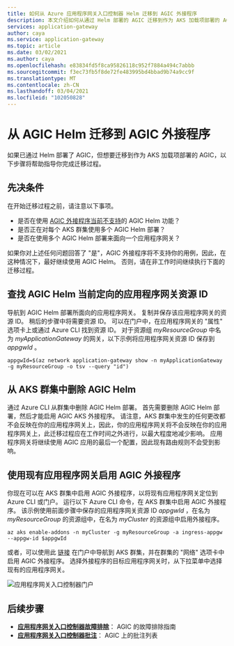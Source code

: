 ```yaml
---
title: 如何从 Azure 应用程序网关入口控制器 Helm 迁移到 AGIC 外接程序
description: 本文介绍如何从通过 Helm 部署的 AGIC 迁移到作为 AKS 加载项部署的 AGIC
services: application-gateway
author: caya
ms.service: application-gateway
ms.topic: article
ms.date: 03/02/2021
ms.author: caya
ms.openlocfilehash: e83834fd5f8ca95826118c952f7884a494c7abbb
ms.sourcegitcommit: f3ec73fb5f8de72fe483995bd4bbad9b74a9cc9f
ms.translationtype: MT
ms.contentlocale: zh-CN
ms.lasthandoff: 03/04/2021
ms.locfileid: "102050828"
---
```

# <a name="migrate-from-agic-helm-to-agic-add-on"></a>从 AGIC Helm 迁移到 AGIC 外接程序 

如果已通过 Helm 部署了 AGIC，但想要迁移到作为 AKS 加载项部署的 AGIC，以下步骤将帮助指导你完成迁移过程。 

## <a name="prerequisites"></a>先决条件 
在开始迁移过程之前，请注意以下事项。 
  - 是否在使用 [AGIC 外接程序当前不支持](ingress-controller-overview.md#difference-between-helm-deployment-and-aks-add-on)的 AGIC Helm 功能？
  - 是否正在对每个 AKS 群集使用多个 AGIC Helm 部署？ 
  - 是否在使用多个 AGIC Helm 部署来面向一个应用程序网关？ 

如果你对上述任何问题回答了 "是"，AGIC 外接程序将不支持你的用例，因此，在这种情况下，最好继续使用 AGIC Helm。 否则，请在非工作时间继续执行下面的迁移过程。 

## <a name="find-the-application-gateway-resource-id-that-agic-helm-is-currently-targeting"></a>查找 AGIC Helm 当前定向的应用程序网关资源 ID 
导航到 AGIC Helm 部署所面向的应用程序网关。 复制并保存该应用程序网关的资源 ID。 稍后的步骤中将需要资源 ID。 可以在门户中，在应用程序网关的 "属性" 选项卡上或通过 Azure CLI 找到资源 ID。 对于资源组 *myResourceGroup* 中名为 *myApplicationGateway* 的网关，以下示例将应用程序网关资源 ID 保存到 *appgwId* 。

```azurecli-interactive
appgwId=$(az network application-gateway show -n myApplicationGateway -g myResourceGroup -o tsv --query "id") 
```

## <a name="delete-agic-helm-from-your-aks-cluster"></a>从 AKS 群集中删除 AGIC Helm
通过 Azure CLI 从群集中删除 AGIC Helm 部署。 首先需要删除 AGIC Helm 部署，然后才能启用 AGIC AKS 外接程序。 请注意，AKS 群集中发生的任何更改都不会反映在你的应用程序网关上，因此，你的应用程序网关将不会反映在你的应用程序网关上，此迁移过程应在工作时间之外进行，以最大程度地减少影响。 应用程序网关将继续使用 AGIC 应用的最后一个配置，因此现有路由规则不会受到影响。 

## <a name="enable-agic-add-on-using-your-existing-application-gateway"></a>使用现有应用程序网关启用 AGIC 外接程序 
你现在可以在 AKS 群集中启用 AGIC 外接程序，以将现有应用程序网关定位到 Azure CLI 或门户。 运行以下 Azure CLI 命令，在 AKS 群集中启用 AGIC 外接程序。 该示例使用前面步骤中保存的应用程序网关资源 ID *appgwId* ，在名为 *myResourceGroup* 的资源组中，在名为 *myCluster* 的资源组中启用外接程序。 


```azurecli-interactive
az aks enable-addons -n myCluster -g myResourceGroup -a ingress-appgw --appgw-id $appgwId
```

或者，可以使用此 [链接](https://portal.azure.com/?feature.aksagic=true) 在门户中导航到 AKS 群集，并在群集的 "网络" 选项卡中启用 AGIC 外接程序。 选择外接程序的目标应用程序网关时，从下拉菜单中选择现有的应用程序网关。 

![应用程序网关入口控制器门户](./media/tutorial-ingress-controller-add-on-existing/portal-ingress-controller-add-on.png)

## <a name="next-steps"></a>后续步骤
- [**应用程序网关入口控制器故障排除**](ingress-controller-troubleshoot.md)： AGIC 的故障排除指南 
- [**应用程序网关入口控制器批注**](ingress-controller-annotations.md)： AGIC 上的批注列表 